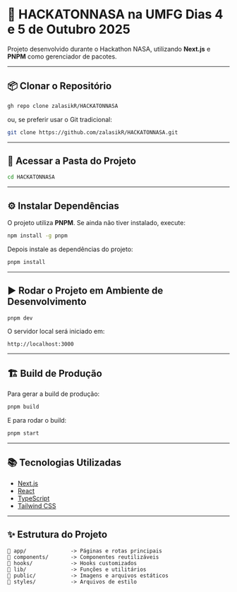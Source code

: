 # 🚀 HACKATONNASA na UMFG Dias 4 e 5 de Outubro 2025

Projeto desenvolvido durante o Hackathon NASA, utilizando **Next.js** e **PNPM** como gerenciador de pacotes.

---

## 📦 Clonar o Repositório

```bash
gh repo clone zalasikR/HACKATONNASA
```

ou, se preferir usar o Git tradicional:

```bash
git clone https://github.com/zalasikR/HACKATONNASA.git
```

---

## 📁 Acessar a Pasta do Projeto

```bash
cd HACKATONNASA
```

---

## ⚙️ Instalar Dependências

O projeto utiliza **PNPM**. Se ainda não tiver instalado, execute:

```bash
npm install -g pnpm
```

Depois instale as dependências do projeto:

```bash
pnpm install
```

---

## ▶️ Rodar o Projeto em Ambiente de Desenvolvimento

```bash
pnpm dev
```

O servidor local será iniciado em:

```
http://localhost:3000
```

---

## 🏗️ Build de Produção

Para gerar a build de produção:

```bash
pnpm build
```

E para rodar o build:

```bash
pnpm start
```

---

## 📚 Tecnologias Utilizadas

* [Next.js](https://nextjs.org/)
* [React](https://react.dev/)
* [TypeScript](https://www.typescriptlang.org/)
* [Tailwind CSS](https://tailwindcss.com/)

---

## ✨ Estrutura do Projeto

```
📂 app/              -> Páginas e rotas principais
📂 components/       -> Componentes reutilizáveis
📂 hooks/            -> Hooks customizados
📂 lib/              -> Funções e utilitários
📂 public/           -> Imagens e arquivos estáticos
📂 styles/           -> Arquivos de estilo
```

